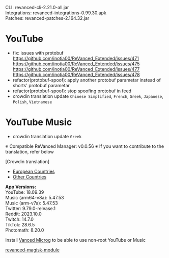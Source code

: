 CLI: revanced-cli-2.21.0-all.jar  
Integrations: revanced-integrations-0.99.30.apk  
Patches: revanced-patches-2.164.32.jar  

YouTube
==
- fix: issues with protobuf
https://github.com/inotia00/ReVanced_Extended/issues/471 https://github.com/inotia00/ReVanced_Extended/issues/475 https://github.com/inotia00/ReVanced_Extended/issues/477 https://github.com/inotia00/ReVanced_Extended/issues/478
- refactor(protobuf-spoof): apply another protobuf parametar instead of shorts' protobuf parametar
- refactor(protobuf-spoof): stop spoofing protobuf in feed
- crowdin translation update
`Chinese Simplified`, `French`, `Greek`, `Japanese`, `Polish`, `Vietnamese`


YouTube Music
==
- crowdin translation update
`Greek`


※ Compatible ReVanced Manager: v0.0.56
※ If you want to contribute to the translation, refer below

[Crowdin translation]
- [European Countries](https://crowdin.com/project/revancedextendedeu)
- [Other Countries](https://crowdin.com/project/revancedextended)
  
**App Versions:**  
YouTube: 18.09.39  
Music (arm64-v8a): 5.47.53  
Music (arm-v7a): 5.47.53  
Twitter: 9.79.0-release.1  
Reddit: 2023.10.0  
Twitch: 14.7.0  
TikTok: 28.6.5  
Photomath: 8.20.0  

Install [Vanced Microg](https://github.com/TeamVanced/VancedMicroG/releases) to be able to use non-root YouTube or Music  

[revanced-magisk-module](https://github.com/j-hc/revanced-magisk-module)  
